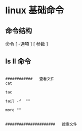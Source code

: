 #  linux  基础命令

## 命令结构

命令 [ -选项 ] [ 参数 ]


##  ls  ll  命令


```text

############   查看文件
cat 

tac

tail -f  ""

more ""


######################   搜索文件







```






